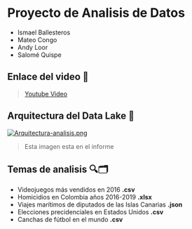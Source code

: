 # Proyecto de Analisis de Datos
- Ismael Ballesteros
- Mateo Congo
- Andy Loor
- Salomé Quispe

## Enlace del video 🔗

> [Youtube Video](https://youtu.be/AQh2juElgqI)

## Arquitectura del Data Lake 💬

[![Arquitectura-analisis.png](https://i.postimg.cc/m2d95ffn/Arquitectura-analisis.png)](https://postimg.cc/gnZrx70y)

> Esta imagen esta en el informe

## Temas de analisis 🔍🗂
- Videojuegos más vendidos en 2016 **.csv**
- Homicidios en Colombia años 2016-2019 **.xlsx**
- Viajes marítimos de diputados de las Islas Canarias **.json**
- Elecciones precidenciales en Estados Unidos **.csv**
- Canchas de fútbol en el mundo **.csv**
